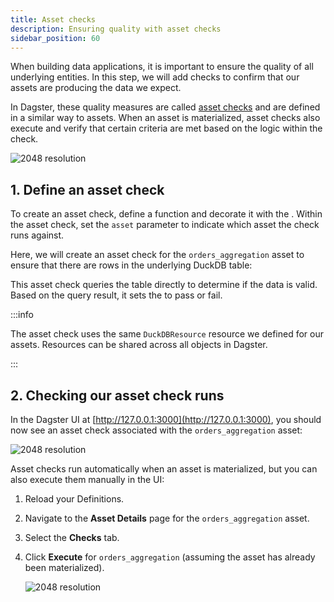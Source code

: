 ```yaml
---
title: Asset checks
description: Ensuring quality with asset checks
sidebar_position: 60
---
```


When building data applications, it is important to ensure the quality of all underlying entities. In this step, we will add checks to confirm that our assets are producing the data we expect.

In Dagster, these quality measures are called [asset checks](/guides/test/asset-checks) and are defined in a similar way to assets. When an asset is materialized, asset checks also execute and verify that certain criteria are met based on the logic within the check.

![2048 resolution](/images/tutorial/dagster-tutorial/overviews/asset-checks.png)

## 1. Define an asset check

To create an asset check, define a function and decorate it with the <PyObject section="asset-checks" module="dagster" object="asset_check" decorator />. Within the asset check, set the `asset` parameter to indicate which asset the check runs against.

Here, we will create an asset check for the `orders_aggregation` asset to ensure that there are rows in the underlying DuckDB table:

<CodeExample
  path="docs_snippets/docs_snippets/guides/tutorials/dagster-tutorial/src/dagster_tutorial/defs/assets.py"
  language="python"
  startAfter="start_define_asset_checks"
  endBefore="end_define_asset_checks"
  title="src/dagster_tutorial/defs/assets.py"
/>

This asset check queries the table directly to determine if the data is valid. Based on the query result, it sets the <PyObject section="asset-checks" module="dagster" object="AssetCheckResult" /> to pass or fail.

:::info

The asset check uses the same `DuckDBResource` resource we defined for our assets. Resources can be shared across all objects in Dagster.

:::

## 2. Checking our asset check runs

In the Dagster UI at [http://127.0.0.1:3000](http://127.0.0.1:3000), you should now see an asset check associated with the `orders_aggregation` asset:

![2048 resolution](/images/tutorial/dagster-tutorial/asset-check-1.png)

Asset checks run automatically when an asset is materialized, but you can also execute them manually in the UI:

1. Reload your Definitions.
2. Navigate to the **Asset Details** page for the `orders_aggregation` asset.
3. Select the **Checks** tab.
4. Click **Execute** for `orders_aggregation` (assuming the asset has already been materialized).

   ![2048 resolution](/images/tutorial/dagster-tutorial/asset-check-2.png)
